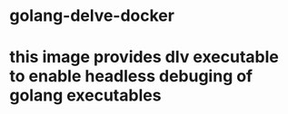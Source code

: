 # golang-delve-docker

# this image provides dlv executable to enable headless debuging of golang executables
